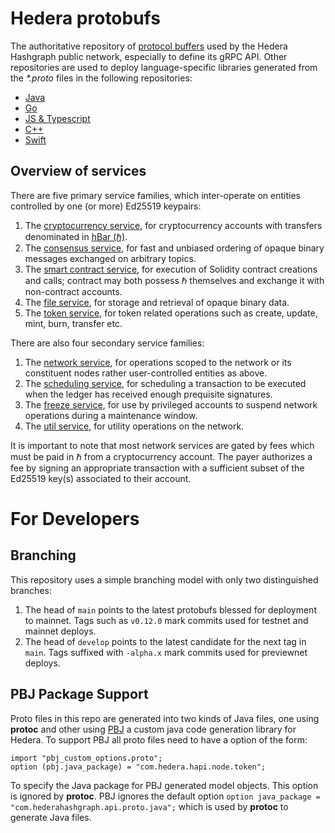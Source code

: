 # Hedera protobufs
The authoritative repository of [protocol buffers](https://developers.google.com/protocol-buffers) 
used by the Hedera Hashgraph public network, especially to define its gRPC API. Other repositories 
are used to deploy language-specific libraries generated 
from the _*.proto_ files in the following repositories:
 - [Java](https://github.com/hashgraph/hedera-protobufs-java)
 - [Go](https://github.com/hashgraph/hedera-protobufs-go)
 - [JS & Typescript](https://github.com/hashgraph/protobuf.js)
 - [C++](https://github.com/hashgraph/hedera-protobufs-cpp)
 - [Swift](https://github.com/hashgraph/hedera-protobufs-swift)

## Overview of services

There are five primary service families, which inter-operate on entities 
controlled by one (or more) Ed25519 keypairs:
1. The [cryptocurrency service](services/crypto_service.proto),
for cryptocurrency accounts with transfers denominated 
in [hBar (ℏ)](https://help.hedera.com/hc/en-us/articles/360000674317-What-are-the-official-HBAR-cryptocurrency-denominations-).
2. The [consensus service](services/consensus_service.proto), for
fast and unbiased ordering of opaque binary messages exchanged on 
arbitrary topics.
3. The [smart contract service](services/smart_contract_service.proto), for
execution of Solidity contract creations and calls; contract may both possess
ℏ themselves and exchange it with non-contract accounts.
4. The [file service](services/file_service.proto), for storage and 
retrieval of opaque binary data.
5. The [token service](services/token_service.proto), for token related operations such as create, update, mint, burn, transfer etc.

There are also four secondary service families:
1. The [network service](services/network_service.proto), for operations scoped
to the network or its constituent nodes rather user-controlled entities as above.
2. The [scheduling service](services/schedule_service.proto), for scheduling a transaction to 
be executed when the ledger has received enough prequisite signatures. 
3. The [freeze service](services/freeze_service.proto), for use by 
privileged accounts to suspend network operations during a maintenance window.
4. The [util service](services/util_service.proto), for utility operations on the network.

It is important to note that most network services are gated by fees which 
must be paid in ℏ from a cryptocurrency account. The payer authorizes a
fee by signing an appropriate transaction with a sufficient subset of the 
Ed25519 key(s) associated to their account.

# For Developers

## Branching
This repository uses a simple branching model with only two distinguished branches:
 1. The head of `main` points to the latest protobufs blessed for deployment to mainnet. 
Tags such as `v0.12.0` mark commits used for testnet and mainnet deploys.
 2. The head of `develop` points to the latest candidate for the next tag in `main`. 
Tags suffixed with `-alpha.x` mark commits used for previewnet deploys. 

## PBJ Package Support
Proto files in this repo are generated into two kinds of Java files, one using **protoc** and other using 
[PBJ](https://github.com/hashgraph/pbj) a custom java code generation library for Hedera. To support PBJ all proto files
need to have a option of the form:
```
import "pbj_custom_options.proto";
option (pbj.java_package) = "com.hedera.hapi.node.token";
```
To specify the Java package for PBJ generated model objects. This option is ignored by **protoc**. PBJ ignores the default 
option `option java_package = "com.hederahashgraph.api.proto.java";` which is used by **protoc** to generate Java files.